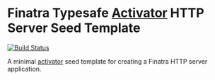 # Finatra Typesafe [Activator](https://www.typesafe.com/get-started) HTTP Server Seed Template

[![Build Status](https://secure.travis-ci.org/twitter/finatra-activator-http-seed.png?branch=master)](http://travis-ci.org/twitter/finatra-activator-http-seed?branch=master)

A minimal [activator](https://www.typesafe.com/get-started) seed template for creating a Finatra HTTP server application.
